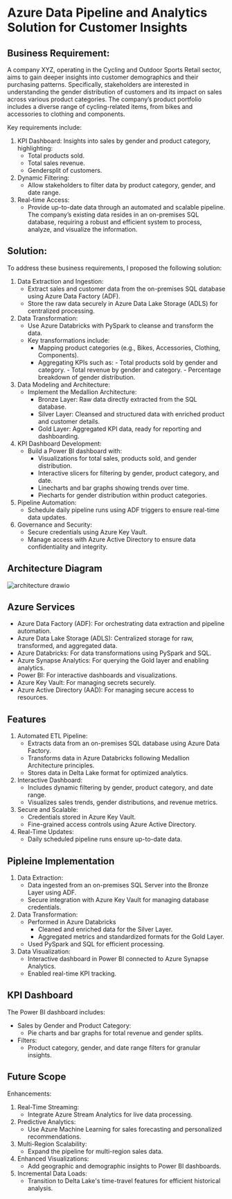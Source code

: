 # Azure Data Pipeline and Analytics Solution for Customer Insights
## Business Requirement:
 A company XYZ, operating in the Cycling and Outdoor Sports Retail sector, aims to gain
 deeper insights into customer demographics and their purchasing patterns. Specifically,
 stakeholders are interested in understanding the gender distribution of customers and its
 impact on sales across various product categories. The company’s product portfolio includes a
 diverse range of cycling-related items, from bikes and accessories to clothing and
 components.
 
Key requirements include:
1. KPI Dashboard: Insights into sales by gender and product category, highlighting:
   - Total products sold.
   - Total sales revenue.
   - Gendersplit of customers.
2. Dynamic Filtering:
   - Allow stakeholders to filter data by product category, gender, and date range.
3. Real-time Access:
   - Provide up-to-date data through an automated and scalable pipeline.
The company’s existing data resides in an on-premises SQL database, requiring a robust and
efficient system to process, analyze, and visualize the information.
## Solution:
To address these business requirements, I proposed the following solution:
 1. Data Extraction and Ingestion:
    - Extract sales and customer data from the on-premises SQL database using Azure Data Factory (ADF).
    - Store the raw data securely in Azure Data Lake Storage (ADLS) for centralized processing.
 2. Data Transformation:
    - Use Azure Databricks with PySpark to cleanse and transform the data.
    - Key transformations include:
         - Mapping product categories (e.g., Bikes, Accessories, Clothing, Components).
         - Aggregating KPIs such as:
               - Total products sold by gender and category.
               - Total revenue by gender and category.
               - Percentage breakdown of gender distribution.
  3. Data Modeling and Architecture:
     - Implement the Medallion Architecture:
         - Bronze Layer: Raw data directly extracted from the SQL database.
         - Silver Layer: Cleansed and structured data with enriched product and customer details.
         - Gold Layer: Aggregated KPI data, ready for reporting and dashboarding.
  4. KPI Dashboard Development:
     - Build a Power BI dashboard with:
          - Visualizations for total sales, products sold, and gender distribution.
          - Interactive slicers for filtering by gender, product category, and date.
          - Linecharts and bar graphs showing trends over time.
          - Piecharts for gender distribution within product categories.
  5. Pipeline Automation:
     - Schedule daily pipeline runs using ADF triggers to ensure real-time data updates.
  6. Governance and Security:
     - Secure credentials using Azure Key Vault.
     - Manage access with Azure Active Directory to ensure data confidentiality and integrity.
## Architecture Diagram

![architecture drawio](https://github.com/user-attachments/assets/046e27c4-cd69-46e7-a51c-f65ce4f31d93)

## Azure Services
- Azure Data Factory (ADF): For orchestrating data extraction and pipeline automation.
- Azure Data Lake Storage (ADLS): Centralized storage for raw, transformed, and aggregated data.
- Azure Databricks: For data transformations using PySpark and SQL.
- Azure Synapse Analytics: For querying the Gold layer and enabling analytics.
- Power BI: For interactive dashboards and visualizations.
- Azure Key Vault: For managing secrets securely.
- Azure Active Directory (AAD): For managing secure access to resources.

## Features
1. Automated ETL Pipeline:
   - Extracts data from an on-premises SQL database using Azure Data Factory.
   - Transforms data in Azure Databricks following Medallion Architecture principles.
   - Stores data in Delta Lake format for optimized analytics.
2. Interactive Dashboard:
   - Includes dynamic filtering by gender, product category, and date range.
   - Visualizes sales trends, gender distributions, and revenue metrics.
3. Secure and Scalable:
   - Credentials stored in Azure Key Vault.
   - Fine-grained access controls using Azure Active Directory.
4. Real-Time Updates:
   - Daily scheduled pipeline runs ensure up-to-date data.
## Pipleine Implementation

1. Data Extraction:
   - Data ingested from an on-premises SQL Server into the Bronze Layer using ADF.
   - Secure integration with Azure Key Vault for managing database credentials.
2. Data Transformation:
   - Performed in Azure Databricks
     - Cleaned and enriched data for the Silver Layer.
     - Aggregated metrics and standardized formats for the Gold Layer.
   - Used PySpark and SQL for efficient processing.
3. Data Visualization:
   - Interactive dashboard in Power BI connected to Azure Synapse Analytics.
   - Enabled real-time KPI tracking.
## KPI Dashboard

The Power BI dashboard includes:
- Sales by Gender and Product Category:
    - Pie charts and bar graphs for total revenue and gender splits.
- Filters:
    - Product category, gender, and date range filters for granular insights.


## Future Scope
Enhancements:
1. Real-Time Streaming:
     - Integrate Azure Stream Analytics for live data processing.
2. Predictive Analytics:
     - Use Azure Machine Learning for sales forecasting and personalized recommendations.
3. Multi-Region Scalability:
     - Expand the pipeline for multi-region sales data.
4. Enhanced Visualizations:
     - Add geographic and demographic insights to Power BI dashboards.
5. Incremental Data Loads:
     - Transition to Delta Lake's time-travel features for efficient historical analysis.

